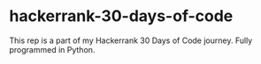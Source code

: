 # hackerrank-30-days-of-code
This rep is a part of my Hackerrank 30 Days of Code journey. Fully programmed in Python. 
